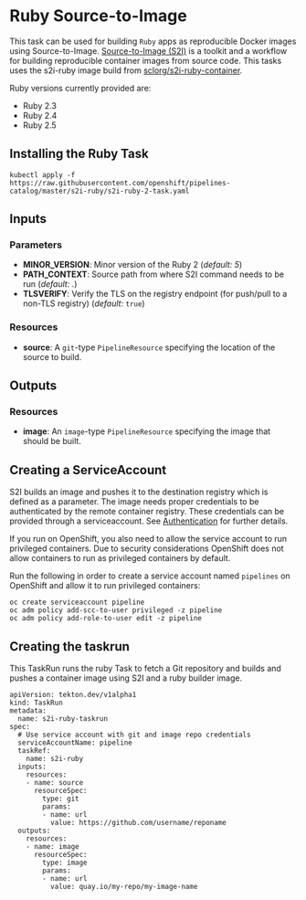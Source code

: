 # Ruby Source-to-Image

This task can be used for building `Ruby` apps as reproducible Docker 
images using Source-to-Image. [Source-to-Image (S2I)](https://github.com/openshift/source-to-image)
is a toolkit and a workflow for building reproducible container images
from source code. This tasks uses the s2i-ruby image build from [sclorg/s2i-ruby-container](https://github.com/sclorg/s2i-ruby-container).

Ruby versions currently provided are:

- Ruby 2.3
- Ruby 2.4
- Ruby 2.5

## Installing the Ruby Task

```
kubectl apply -f https://raw.githubusercontent.com/openshift/pipelines-catalog/master/s2i-ruby/s2i-ruby-2-task.yaml
```

## Inputs

### Parameters

* **MINOR_VERSION**: Minor version of the Ruby 2
  (_default: 5_)
* **PATH_CONTEXT**: Source path from where S2I command needs to be run
  (_default: ._)
* **TLSVERIFY**: Verify the TLS on the registry endpoint (for push/pull to a
  non-TLS registry) (_default:_ `true`)


### Resources

* **source**: A `git`-type `PipelineResource` specifying the location of the
  source to build.

## Outputs

### Resources

* **image**: An `image`-type `PipelineResource` specifying the image that should
  be built.

## Creating a ServiceAccount

S2I builds an image and pushes it to the destination registry which is
defined as a parameter. The image needs proper credentials to be 
authenticated by the remote container registry. These credentials can 
be provided through a serviceaccount. See [Authentication](https://github.com/tektoncd/pipeline/blob/master/docs/auth.md#basic-authentication-docker)
for further details.

If you run on OpenShift, you also need to allow the service
account to run privileged containers. Due to security considerations 
OpenShift does not allow containers to run as privileged containers 
by default.

Run the following in order to create a service account named
`pipelines` on OpenShift and allow it to run privileged containers:

```
oc create serviceaccount pipeline
oc adm policy add-scc-to-user privileged -z pipeline
oc adm policy add-role-to-user edit -z pipeline
```

## Creating the taskrun

This TaskRun runs the ruby Task to fetch a Git repository and builds and 
pushes a container image using S2I and a ruby builder image.

```
apiVersion: tekton.dev/v1alpha1
kind: TaskRun
metadata:
  name: s2i-ruby-taskrun
spec:
  # Use service account with git and image repo credentials
  serviceAccountName: pipeline
  taskRef:
    name: s2i-ruby
  inputs:
    resources:
    - name: source
      resourceSpec:
        type: git
        params:
        - name: url
          value: https://github.com/username/reponame
  outputs:
    resources:
    - name: image
      resourceSpec:
        type: image
        params:
        - name: url
          value: quay.io/my-repo/my-image-name
```